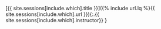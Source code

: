 [{{ site.sessions[include.which].title }}]({% include url.lq %}{{ site.sessions[include.which].url }}){:.{{ site.sessions[include.which].instructor}} }